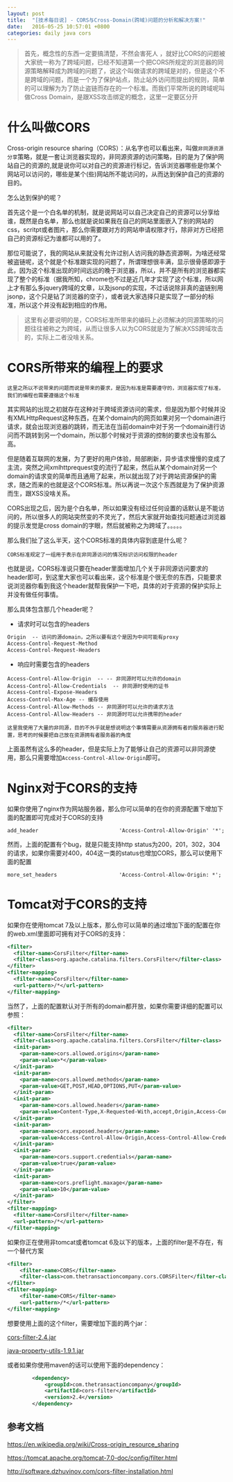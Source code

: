 ```yaml
---
layout: post
title:  "[技术每日说] - CORS与Cross-Domain(跨域)问题的分析和解决方案!"
date:   2016-05-25 10:57:01 +0800
categories: daily java cors
---
```


> 首先，概念性的东西一定要搞清楚，不然会害死人 ，就好比CORS的问题被大家统一称为了跨域问题，已经不知道第一个把CORS所规定的浏览器的同源策略解释成为跨域的问题了，说这个叫做请求的跨域是对的，但是这个不是跨域的问题，而是一个为了保护站点，防止站外访问而提出的规则，简单的可以理解为为了防止盗链而存在的一个标准。而我们平常所说的跨域呢叫做Cross Domain，是跟XSS攻击绑定的概念，这里一定要区分开
> 
>

<!--more-->

# 什么叫做CORS

 Cross-origin resource sharing（CORS）：从名字也可以看出来，叫做`非同源资源分享`策略，就是一套让浏览器实现的，非同源资源的访问策略，目的是为了保护网站自己的资源的,就是说你可以对自己的资源进行标记，告诉浏览器哪些是你某个网站可以访问的，哪些是某个(些)网站所不能访问的，从而达到保护自己的资源的目的。

怎么达到保护的呢？

首先这个是一个白名单的机制，就是说网站可以自己决定自己的资源可以分享给谁，既然是白名单，那么也就是说如果我在自己的网站里面嵌入了别的网站的css，scritpt或者图片，那么你需要跟对方的网站申请权限才行，除非对方已经把自己的资源标记为谁都可以用的了。

那位可能说了，我的网站从来就没有允许过别人访问我的静态资源啊，为啥还经常被盗链呢，这个就是个标准跟实现的问题了，所谓理想很丰满，显示很骨感即源于此，因为这个标准出现的时间远远的晚于浏览器，所以，并不是所有的浏览器都实现了整个的标准（据我所知，chrome也不过是近几年才实现了这个标准，所以网上才有那么多jquery跨域的文章，以及jsonp的实现，不过话说除非真的盗链别用jsonp，这个只是钻了浏览器的空子），或者说大家选择只是实现了一部分的标准，所以这个并没有起到相应的作用。

> 这里有必要说明的是，CORS标准所带来的编码上必须解决的同源策略的问题往往被称之为跨域，从而让很多人以为CORS就是为了解决XSS跨域攻击的，实际上二者没啥关系。

# CORS所带来的编程上的要求

`这里之所以不说带来的问题而说是带来的要求，是因为标准是需要遵守的，浏览器实现了标准，我们的编程也需要遵循这个标准`

其实网站的出现之初就存在这种对于跨域资源访问的需求，但是因为那个时候并没有XMLHttpRequest这种东西，在某个domain内的网页如果对另一个domain进行请求，就会出现浏览器的跳转，而无法在当前domain中对于另一个domain进行访问而不跳转到另一个domain，所以那个时候对于资源的控制的要求也没有那么高。

但是随着互联网的发展，为了更好的用户体验，局部刷新，异步请求慢慢的变成了主流，突然之间xmlhttprequest变的流行了起来，然后从某个domain对另一个domain的请求变的简单而且通用了起来，所以就出现了对于跨站资源保护的需求，随之而来的也就是这个CORS标准。所以再说一次这个东西就是为了保护资源而生，跟XSS没啥关系。

CORS出现之后，因为是个白名单，所以如果没有经过任何设置的话默认是不能访问的，所以很多人的网站突然变的不灵光了，然后大家就开始查找问题通过浏览器的提示发觉是cross domain的字眼，然后就被称之为跨域了。。。。。

那么我们扯了这么半天，这个CORS标准的具体内容到底是什么呢？

`CORS标准规定了一组用于表示在非同源访问的情况标识访问权限的header`

也就是说，CORS标准说只要在header里面增加几个关于非同源访问要求的header即可，到这里大家也可以看出来，这个标准是个很无奈的东西，只能要求说浏览器你看到我这个header就帮我保护一下吧，具体的对于资源的保护实际上并没有做任何事情。

那么具体包含那几个header呢？

- 请求时可以包含的headers

```HTML
Origin  -- 访问的源domain，之所以要有这个是因为中间可能有proxy
Access-Control-Request-Method 
Access-Control-Request-Headers 
```

- 响应时需要包含的headers

```
Access-Control-Allow-Origin  -- -- 非同源时可以允许的domain
Access-Control-Allow-Credentials  -- 非同源时使用的证书
Access-Control-Expose-Headers 
Access-Control-Max-Age -- 缓存使用
Access-Control-Allow-Methods -- 非同源时可以允许的请求方法
Access-Control-Allow-Headers -- 非同源时可以允许携带的header
```

`这里我使用了大量的非同源，目的不外乎就是想说明这个事情需要从资源拥有者的服务器进行配置，思考的时候要把自己放在资源拥有者服务器的角度`

上面虽然有这么多的header，但是实际上为了能够让自己的资源可以非同源使用，那么只需要增加`Access-Control-Allow-Origin`即可。

# Nginx对于CORS的支持

如果你使用了nginx作为网站服务器，那么你可以简单的在你的资源配置下增加下面的配置即可完成对于CORS的支持

```
add_header                          'Access-Control-Allow-Origin' '*';
```

然而，上面的配置有个bug，就是只能支持http status为200，201，302，304的请求，如果你需要对400，404这一类的status也增加CORS，那么可以使用下面的配置

```
more_set_headers                    'Access-Control-Allow-Origin: *';
```

# Tomcat对于CORS的支持

如果你在使用tomcat 7及以上版本，那么你可以简单的通过增加下面的配置在你的web.xml里面即可拥有对于CORS的支持：

```xml
<filter>
  <filter-name>CorsFilter</filter-name>
  <filter-class>org.apache.catalina.filters.CorsFilter</filter-class>
</filter>
<filter-mapping>
  <filter-name>CorsFilter</filter-name>
  <url-pattern>/*</url-pattern>
</filter-mapping>
```

当然了，上面的配置默认对于所有的domain都开放，如果你需要详细的配置可以参照：

```xml
<filter>
  <filter-name>CorsFilter</filter-name>
  <filter-class>org.apache.catalina.filters.CorsFilter</filter-class>
  <init-param>
    <param-name>cors.allowed.origins</param-name>
    <param-value>*</param-value>
  </init-param>
  <init-param>
    <param-name>cors.allowed.methods</param-name>
    <param-value>GET,POST,HEAD,OPTIONS,PUT</param-value>
  </init-param>
  <init-param>
    <param-name>cors.allowed.headers</param-name>
    <param-value>Content-Type,X-Requested-With,accept,Origin,Access-Control-Request-Method,Access-Control-Request-Headers</param-value>
  </init-param>
  <init-param>
    <param-name>cors.exposed.headers</param-name>
    <param-value>Access-Control-Allow-Origin,Access-Control-Allow-Credentials</param-value>
  </init-param>
  <init-param>
    <param-name>cors.support.credentials</param-name>
    <param-value>true</param-value>
  </init-param>
  <init-param>
    <param-name>cors.preflight.maxage</param-name>
    <param-value>10</param-value>
  </init-param>
</filter>
<filter-mapping>
  <filter-name>CorsFilter</filter-name>
  <url-pattern>/*</url-pattern>
</filter-mapping>
```

如果你正在使用非tomcat或者tomcat 6及以下的版本，上面的filter是不存在，有一个替代方案

```xml
<filter>
    <filter-name>CORS</filter-name>
    <filter-class>com.thetransactioncompany.cors.CORSFilter</filter-class>
</filter>
<filter-mapping>
    <filter-name>CORS</filter-name>
    <url-pattern>/*</url-pattern>
</filter-mapping>
```

想要使用上面的这个filter，需要增加下面的两个jar：

[cors-filter-2.4.jar](http://search.maven.org/remotecontent?filepath=com/thetransactioncompany/cors-filter/2.4/cors-filter-2.4.jar)

[java-property-utils-1.9.1.jar](http://search.maven.org/remotecontent?filepath=com/thetransactioncompany/java-property-utils/1.9.1/java-property-utils-1.9.1.jar)

或者如果你使用maven的话可以使用下面的dependency：

```xml
		<dependency>
			<groupId>com.thetransactioncompany</groupId>
			<artifactId>cors-filter</artifactId>
			<version>2.4</version>
		</dependency>
```


## 参考文档

<https://en.wikipedia.org/wiki/Cross-origin_resource_sharing>

<https://tomcat.apache.org/tomcat-7.0-doc/config/filter.html>

<http://software.dzhuvinov.com/cors-filter-installation.html>